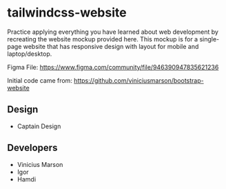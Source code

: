 # tailwindcss-website

Practice applying everything you have learned about web development by recreating the website mockup provided here. This mockup is for a
single-page website that has responsive design with layout for mobile and laptop/desktop.

Figma File:
https://www.figma.com/community/file/946390947835621236


Initial code came from: https://github.com/viniciusmarson/bootstrap-website

## Design

- Captain Design

## Developers

- Vinicius Marson
- Igor 
- Hamdi
